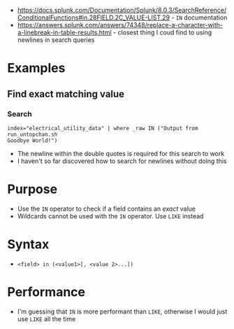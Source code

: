 - https://docs.splunk.com/Documentation/Splunk/8.0.3/SearchReference/ConditionalFunctions#in.28FIELD.2C_VALUE-LIST.29 - `IN` documentation
- https://answers.splunk.com/answers/74348/replace-a-character-with-a-linebreak-in-table-results.html - closest thing I coud find to using newlines in
  search queries
# Examples
## Find exact matching value 
### Search
```
index="electrical_utility_data" | where _raw IN ("Output from run_untopchan.sh
Goodbye World!")
```
- The newline within the double quotes is required for this search to work
- I haven't so far discovered how to search for newlines without doing this
# Purpose
- Use the `IN` operator to check if a field contains an _exact_ value
- Wildcards cannot be used with the `IN` operator. Use `LIKE` instead
# Syntax
- `<field> in (<value1>[, <value 2>...])`
# Performance
- I'm guessing that `IN` is more performant than `LIKE`, otherwise I would just use `LIKE` all the time